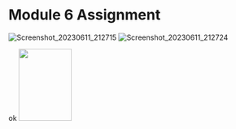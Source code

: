 # Module 6 Assignment

![Screenshot_20230611_212715](https://github.com/HasibuliT/Module6Assignment/assets/66546794/22423974-5ab2-4a10-9e20-706f3f3d6bed)
![Screenshot_20230611_212724](https://github.com/HasibuliT/Module6Assignment/assets/66546794/6017e4a4-ebda-4be1-883e-5c1cd2b23449)


ok
<img src="https://github.com/HasibuliT/Module6Assignment/assets/66546794/22423974-5ab2-4a10-9e20-706f3f3d6bed" width="104" height="142">

